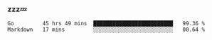 ### zzz💤

<!--
**ArberSephirotheca/ArberSephirotheca** is a ✨ _special_ ✨ repository because its `README.md` (this file) appears on your GitHub profile.

Here are some ideas to get you started:

- 🌱 I’m currently learning Rust, Distributed System, and Database.
- 😄 Pronouns: He/Him
-->

<!--START_SECTION:waka-->

```text
Go         45 hrs 49 mins  █████████████████████████   99.36 %
Markdown   17 mins         ░░░░░░░░░░░░░░░░░░░░░░░░░   00.64 %
```

<!--END_SECTION:waka-->
